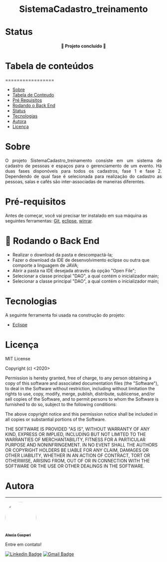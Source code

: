 <h1 align="center">  SistemaCadastro_treinamento </h1>

# Status

<h4 align="center"> 
	🚀 Projeto concluído  🚧
</h4>

# Tabela de conteúdos
=================
<!--ts-->
   * [Sobre](#Sobre)
   * [Tabela de Conteudo](#tabela-de-conteudo)
   * [Pré Requisitos](#pre-requisitos)
   * [Rodando o Back End](#rodando-o-backend)
   * [Status](#testes)
   * [Tecnologias](#tecnologias)
   * [Autora](#autora)
   * [Licença](#licença)
<!--te-->

# Sobre

<p align="justify"> O projeto SistemaCadastro_treinamento consiste em um sistema de cadastro de pessoas e espaços para o gerenciamento de um evento. Há duas fases disponóveis para todos os cadastros, fase 1 e fase 2. Dependendo de qual fase é selecionada para realização do cadastro as pessoas, salas e cafés são inter-associadas de maneiras diferentes.  </p>

# Pré-requisitos

Antes de começar, você vai precisar ter instalado em sua máquina as seguintes ferramentas:
[Git](https://git-scm.com), [eclipse](https://www.eclipse.org/downloads/), [winrar](https://www.win-rar.com/start.html?&L=9).

# 🎲 Rodando o Back End 

 * Realizar o download da pasta e descompactá-la;
 * Fazer o download da IDE de desenvolvimento eclipse ou outra que comporte a linguagem de JAVA;
 * Abrir a pasta na IDE desejada através da opção "Open File"; 
 * Selecionar a classe principal "DAO", a qual contém o inicializador main; 
 * Selecionar a classe principal "DAO", a qual contém o inicializador main; 

# Tecnologias

A seguinte ferramenta foi usada na construção do projeto:

- [Eclispe](https://www.eclipse.org/)

# Licença

MIT License

Copyright (c) <2020> <Alexia Gasperi>

Permission is hereby granted, free of charge, to any person obtaining a copy
of this software and associated documentation files (the "Software"), to deal
in the Software without restriction, including without limitation the rights
to use, copy, modify, merge, publish, distribute, sublicense, and/or sell
copies of the Software, and to permit persons to whom the Software is
furnished to do so, subject to the following conditions:

The above copyright notice and this permission notice shall be included in all
copies or substantial portions of the Software.

THE SOFTWARE IS PROVIDED "AS IS", WITHOUT WARRANTY OF ANY KIND, EXPRESS OR
IMPLIED, INCLUDING BUT NOT LIMITED TO THE WARRANTIES OF MERCHANTABILITY,
FITNESS FOR A PARTICULAR PURPOSE AND NONINFRINGEMENT. IN NO EVENT SHALL THE
AUTHORS OR COPYRIGHT HOLDERS BE LIABLE FOR ANY CLAIM, DAMAGES OR OTHER
LIABILITY, WHETHER IN AN ACTION OF CONTRACT, TORT OR OTHERWISE, ARISING FROM,
OUT OF OR IN CONNECTION WITH THE SOFTWARE OR THE USE OR OTHER DEALINGS IN THE
SOFTWARE.

# Autora
---

<a href="https://www.linkedin.com/in/alexia-gasperi-128a7a1b9">
 <img style="border-radius: 50%;" src="https://avatars.githubusercontent.com/u/61278895?s=60&v=4" width="100px;" alt=""/>
 <br />
 <sub><b>Alexia Gasperi</b></sub></a> <a href="https://www.linkedin.com/in/alexia-gasperi-128a7a1b9" title="Alexia Gasperi"></a>


Entre em contato!

[![Linkedin Badge](https://img.shields.io/badge/-Alexia-blue?style=flat-square&logo=Linkedin&logoColor=white&link=https://www.linkedin.com/in/alexia-gasperi-128a7a1b9)](https://www.linkedin.com/in/alexia-gasperi-128a7a1b9) 
[![Gmail Badge](https://img.shields.io/badge/-alexiagfirmes@gmail.com-c14438?style=flat-square&logo=Gmail&logoColor=white&link=mailto:alexiagfirmes@gmail.com)](mailto:alexiagfirmes@gmail.com)

